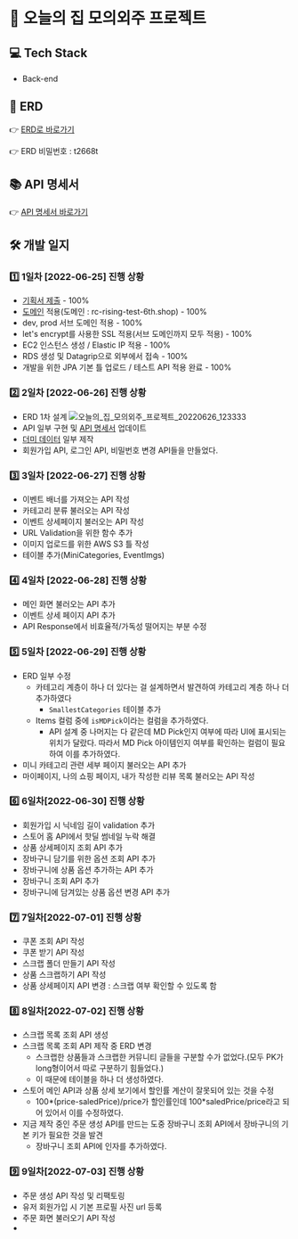 # 💒 오늘의 집 모의외주 프로젝트
## 💻 Tech Stack
- Back-end


## 📜 ERD
👉 [ERD로 바로가기](https://aquerytool.com/aquerymain/index/?rurl=396ea193-ceab-4631-9fb7-a89881e24ad1)

👉 ERD 비밀번호 : t2668t

## 📚 API 명세서
👉 [API 명세서 바로가기](https://docs.google.com/spreadsheets/d/17xysIzGC0r-gmkm_j8YGMpJk9vXouF4FdzwGY2p8GSk/edit?usp=sharing)

## 🛠 개발 일지
### 1️⃣ 1일차 [2022-06-25] 진행 상황
- [기획서 제출](https://docs.google.com/document/d/1peAyH_VD2uvIPDvj1zteVj-e37PzgSWshk9y-FddoGY/edit?usp=sharing) - 100%
- [도메인](https://rc-rising-test-6th.shop) 적용(도메인 : rc-rising-test-6th.shop) - 100%
- dev, prod 서브 도메인 적용 - 100%
- let's encrypt를 사용한 SSL 적용(서브 도메인까지 모두 적용) - 100%
- EC2 인스턴스 생성 / Elastic IP 적용 - 100%
- RDS 생성 및 Datagrip으로 외부에서 접속 - 100%
- 개발을 위한 JPA 기본 틀 업로드 / 테스트 API 적용 완료 - 100%

### 2️⃣ 2일차 [2022-06-26] 진행 상황
- ERD 1차 설계
![오늘의_집_모의외주_프로젝트_20220626_123333](https://user-images.githubusercontent.com/47571973/175799127-263e05e1-550e-41e2-a6dc-d6dcb3a0ed35.png)
- API 일부 구현 및 [API 명세서](https://docs.google.com/spreadsheets/d/17xysIzGC0r-gmkm_j8YGMpJk9vXouF4FdzwGY2p8GSk/edit?usp=sharing) 업데이트
- [더미 데이터](https://www.notion.so/softsquared/e967108f6b34437d9a1368212f10a7d1) 일부 제작
- 회원가입 API, 로그인 API, 비밀번호 변경 API들을 만들었다. 

### 3️⃣ 3일차 [2022-06-27] 진행 상황
- 이벤트 배너를 가져오는 API 작성
- 카테고리 분류 불러오는 API 작성
- 이벤트 상세페이지 불러오는 API 작성
- URL Validation을 위한 함수 추가
- 이미지 업로드를 위한 AWS S3 틀 작성
- 테이블 추가(MiniCategories, EventImgs)

### 4️⃣ 4일차 [2022-06-28] 진행 상황
- 메인 화면 불러오는 API 추가
- 이벤트 상세 페이지 API 추가
- API Response에서 비효율적/가독성 떨어지는 부분 수정

### 5️⃣ 5일차 [2022-06-29] 진행 상황
- ERD 일부 수정
    - 카테고리 계층이 하나 더 있다는 걸 설계하면서 발견하여 카테고리 계층 하나 더 추가하였다
      - `SmallestCategories` 테이블 추가
    - Items 컬럼 중에 `isMDPick`이라는 컬럼을 추가하였다.
      - API 설계 중 나머지는 다 같은데 MD Pick인지 여부에 따라 UI에 표시되는 위치가 달랐다. 따라서 MD Pick 아이템인지 여부를 확인하는 컬럼이 필요하여 이를 추가하였다.
- 미니 카테고리 관련 세부 페이지 불러오는 API 추가
- 마이페이지, 나의 쇼핑 페이지, 내가 작성한 리뷰 목록 불러오는 API 작성

### 6️⃣ 6일차[2022-06-30] 진행 상황
- 회원가입 시 닉네임 길이 validation 추가
- 스토어 홈 API에서 핫딜 썸네일 누락 해결
- 상품 상세페이지 조회 API 추가
- 장바구니 담기를 위한 옵션 조회 API 추가
- 장바구니에 상품 옵션 추가하는 API 추가
- 장바구니 조회 API 추가
- 장바구니에 담겨있는 상품 옵션 변경 API 추가

### 7️⃣ 7일차[2022-07-01] 진행 상황
- 쿠폰 조회 API 작성
- 쿠폰 받기 API 작성
- 스크랩 폴더 만들기 API 작성
- 상품 스크랩하기 API 작성
- 상품 상세페이지 API 변경 : 스크랩 여부 확인할 수 있도록 함

### 8️⃣ 8일차[2022-07-02] 진행 상황
- 스크랩 목록 조회 API 생성
- 스크랩 목록 조회 API 제작 중 ERD 변경
  - 스크랩한 상품들과 스크랩한 커뮤니티 글들을 구분할 수가 없었다.(모두 PK가 long형이어서 따로 구분하기 힘들었다.)
  - 이 때문에 테이블을 하나 더 생성하였다.
- 스토어 메인 API과 상품 상세 보기에서 할인률 계산이 잘못되어 있는 것을 수정
  - 100*(price-saledPrice)/price가 할인률인데 100*saledPrice/price라고 되어 있어서 이를 수정하였다.
- 지금 제작 중인 주문 생성 API를 만드는 도중 장바구니 조회 API에서 장바구니의 기본 키가 필요한 것을 발견
    - 장바구니 조회 API에 인자를 추가하였다.
### 9️⃣ 9일차[2022-07-03] 진행 상황
- 주문 생성 API 작성 및 리팩토링
- 유저 회원가입 시 기본 프로필 사진 url 등록
- 주문 화면 불러오기 API 작성
- 